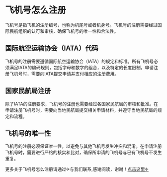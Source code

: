 # 飞机号怎么注册

飞机号是指飞机的注册编号，也称为机尾号或者机身号。飞机号的注册需要经过国际民航组织的认可和审核，确保飞机号的唯一性和合法性。

## 国际航空运输协会（IATA）代码

飞机号的注册需要遵循国际航空运输协会（IATA）的规定和标准。所有飞机号必须满足IATA的编码规则，包括字母和数字的组合，以及特定的长度限制。申请注册飞机号时，需要向IATA提交申请并支付相应的注册费用。

## 国家民航局注册

除了IATA的注册要求，飞机号的注册也需要经过各国家民航局的审核和批准。在申请注册飞机号时，需要向当地民航局提交相关申请材料，并遵守当地民航局的规定和流程。

## 飞机号的唯一性

飞机号的注册必须保证唯一性，以避免与其他飞机号发生冲突和混淆。在申请注册飞机号时，需要进行严格的核实和比对，确保所申请的飞机号与已有飞机号不发生重复。

更多关于飞机号怎么注册请通过✈与我们联系,感谢阅读，谢谢！[点击这里✈](https://t.me/pt99bot)